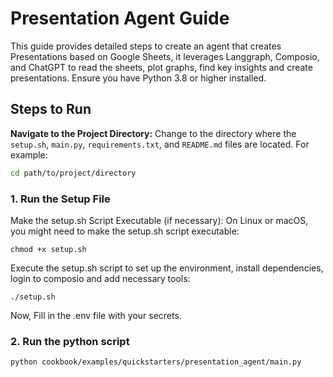 # Presentation Agent Guide

This guide provides detailed steps to create an agent that creates Presentations based on Google Sheets, it leverages Langgraph, Composio, and ChatGPT to read the sheets, plot graphs, find key insights and create presentations. Ensure you have Python 3.8 or higher installed.

## Steps to Run
**Navigate to the Project Directory:**
Change to the directory where the `setup.sh`, `main.py`, `requirements.txt`, and `README.md` files are located. For example:
```sh
cd path/to/project/directory
```

### 1. Run the Setup File
Make the setup.sh Script Executable (if necessary):
On Linux or macOS, you might need to make the setup.sh script executable:
```shell
chmod +x setup.sh
```
Execute the setup.sh script to set up the environment, install dependencies, login to composio and 
add necessary tools:
```shell
./setup.sh
```
Now, Fill in the .env file with your secrets.
### 2. Run the python script
```shell
python cookbook/examples/quickstarters/presentation_agent/main.py
```



